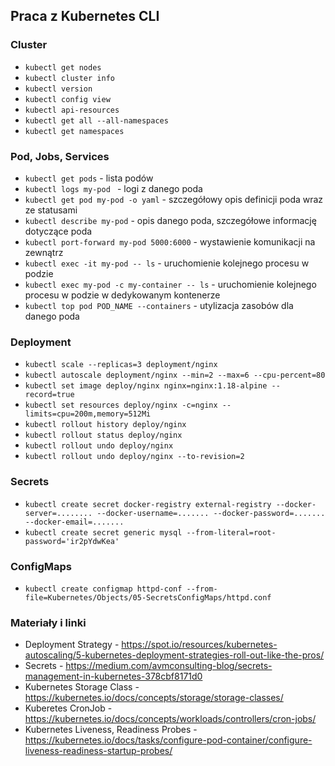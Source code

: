 ## Praca z Kubernetes CLI

### Cluster

- `kubectl get nodes`
- `kubectl cluster info`
- `kubectl version`
- `kubectl config view`
- `kubectl api-resources`
- `kubectl get all --all-namespaces` 
- `kubectl get namespaces`

### Pod, Jobs, Services
- `kubectl get pods` - lista podów
- `kubectl logs my-pod ` - logi z danego poda
- `kubectl get pod my-pod -o yaml` - szczegółowy opis definicji poda wraz ze statusami 
- `kubectl describe my-pod` - opis danego poda, szczegółowe informację dotyczące poda
- `kubectl port-forward my-pod 5000:6000` - wystawienie komunikacji na zewnątrz 
- `kubectl exec -it my-pod -- ls` - uruchomienie kolejnego procesu w podzie
- `kubectl exec my-pod -c my-container -- ls` - uruchomienie kolejnego procesu w podzie w dedykowanym kontenerze
- `kubectl top pod POD_NAME --containers` - utylizacja zasobów dla danego poda

### Deployment
- `kubectl scale --replicas=3 deployment/nginx`
- `kubectl autoscale deployment/nginx --min=2 --max=6 --cpu-percent=80`
- `kubectl set image deploy/nginx nginx=nginx:1.18-alpine --record=true`
- `kubectl set resources deploy/nginx -c=nginx --limits=cpu=200m,memory=512Mi`
- `kubectl rollout history deploy/nginx`
- `kubectl rollout status deploy/nginx`
- `kubectl rollout undo deploy/nginx`
- `kubectl rollout undo deploy/nginx --to-revision=2`

### Secrets
- `kubectl create secret docker-registry external-registry --docker-server=........ --docker-username=....... --docker-password=....... --docker-email=.......`
- `kubectl create secret generic mysql --from-literal=root-password='ir2pYdwKea'`

###  ConfigMaps
- `kubectl create configmap httpd-conf --from-file=Kubernetes/Objects/05-SecretsConfigMaps/httpd.conf`


### Materiały i linki

- Deployment Strategy - https://spot.io/resources/kubernetes-autoscaling/5-kubernetes-deployment-strategies-roll-out-like-the-pros/
- Secrets - https://medium.com/avmconsulting-blog/secrets-management-in-kubernetes-378cbf8171d0
- Kubernetes Storage Class - https://kubernetes.io/docs/concepts/storage/storage-classes/
- Kuberetes CronJob - https://kubernetes.io/docs/concepts/workloads/controllers/cron-jobs/
- Kubernetes Liveness, Readiness Probes - https://kubernetes.io/docs/tasks/configure-pod-container/configure-liveness-readiness-startup-probes/
